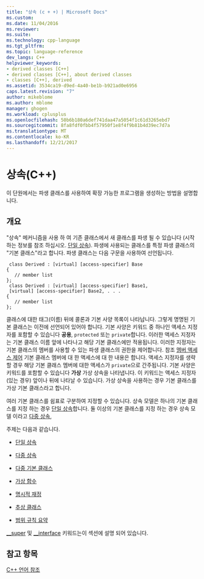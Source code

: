 ```yaml
---
title: "상속 (c + +) | Microsoft Docs"
ms.custom: 
ms.date: 11/04/2016
ms.reviewer: 
ms.suite: 
ms.technology: cpp-language
ms.tgt_pltfrm: 
ms.topic: language-reference
dev_langs: C++
helpviewer_keywords:
- derived classes [C++]
- derived classes [C++], about derived classes
- classes [C++], derived
ms.assetid: 3534ca19-d9ed-4a40-be1b-b921ad0e6956
caps.latest.revision: "7"
author: mikeblome
ms.author: mblome
manager: ghogen
ms.workload: cplusplus
ms.openlocfilehash: 50b6b180a6def741daa47a5054f1c61d3265ebd7
ms.sourcegitcommit: 8fa8fdf0fbb4f57950f1e8f4f9b81b4d39ec7d7a
ms.translationtype: MT
ms.contentlocale: ko-KR
ms.lasthandoff: 12/21/2017
---
```

# <a name="inheritance--c"></a>상속(C++)
이 단원에서는 파생 클래스를 사용하여 확장 가능한 프로그램을 생성하는 방법을 설명합니다.  
  
## <a name="overview"></a>개요  
 "상속" 메커니즘을 사용 하 여 기존 클래스에서 새 클래스를 파생 될 수 있습니다 (시작 하는 정보를 참조 하십시오. [단일 상속](../cpp/single-inheritance.md)). 파생에 사용되는 클래스를 특정 파생 클래스의 "기본 클래스"라고 합니다. 파생 클래스는 다음 구문을 사용하여 선언됩니다.  
  
```  
 class Derived : [virtual] [access-specifier] Base  
{  
   // member list  
};  
 class Derived : [virtual] [access-specifier] Base1,  
 [virtual] [access-specifier] Base2, . . .  
{  
   // member list  
};  
```  
  
 클래스에 대한 태그(이름) 뒤에 콜론과 기본 사양 목록이 나타납니다.  그렇게 명명된 기본 클래스는 이전에 선언되어 있어야 합니다.  기본 사양은 키워드 중 하나인 액세스 지정자를 포함할 수 있습니다 **공용**, `protected` 또는 `private`합니다.  이러한 액세스 지정자는 기본 클래스 이름 앞에 나타나고 해당 기본 클래스에만 적용됩니다.  이러한 지정자는 기본 클래스의 멤버를 사용할 수 있는 파생 클래스의 권한을 제어합니다.  참조 [멤버 액세스 제어](../cpp/member-access-control-cpp.md) 기본 클래스 멤버에 대 한 액세스에 대 한 내용은 합니다.  액세스 지정자를 생략할 경우 해당 기본 클래스 멤버에 대한 액세스가 `private`으로 간주됩니다.  기본 사양은 키워드를 포함할 수 있습니다 **가상** 가상 상속을 나타냅니다.  이 키워드는 액세스 지정자(있는 경우) 앞이나 뒤에 나타날 수 있습니다.  가상 상속을 사용하는 경우 기본 클래스를 가상 기본 클래스라고 합니다.  
  
 여러 기본 클래스를 쉼표로 구분하여 지정할 수 있습니다.  상속 모델은 하나의 기본 클래스를 지정 하는 경우 [단일 상속](../cpp/single-inheritance.md)합니다. 둘 이상의 기본 클래스를 지정 하는 경우 상속 모델 이라고 [다중 상속](http://msdn.microsoft.com/en-us/3b74185e-2beb-4e29-8684-441e51d2a2ca),  
  
 주제는 다음과 같습니다.  
  
-   [단일 상속](../cpp/single-inheritance.md)  
  
-   [다중 상속](http://msdn.microsoft.com/en-us/3b74185e-2beb-4e29-8684-441e51d2a2ca)  
  
-   [다중 기본 클래스](../cpp/multiple-base-classes.md)  
  
-   [가상 함수](../cpp/virtual-functions.md)  
  
-   [명시적 재정](../cpp/explicit-overrides-cpp.md)  
  
-   [추상 클래스](../cpp/abstract-classes-cpp.md)  
  
-   [범위 규칙 요약](../cpp/summary-of-scope-rules.md)  
  
 [__super](../cpp/super.md) 및 [__interface](../cpp/interface.md) 키워드는이 섹션에 설명 되어 있습니다.  
  
## <a name="see-also"></a>참고 항목  
 [C++ 언어 참조](../cpp/cpp-language-reference.md)